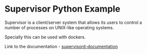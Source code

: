 # Supervisor Python Example

Supervisor is a client/server system that allows its users to control a number of processes on UNIX-like operating systems. 

Specially this can be used with dockers.

Link to the documentation - [supervisord-documentation](http://supervisord.org/introduction.html)


